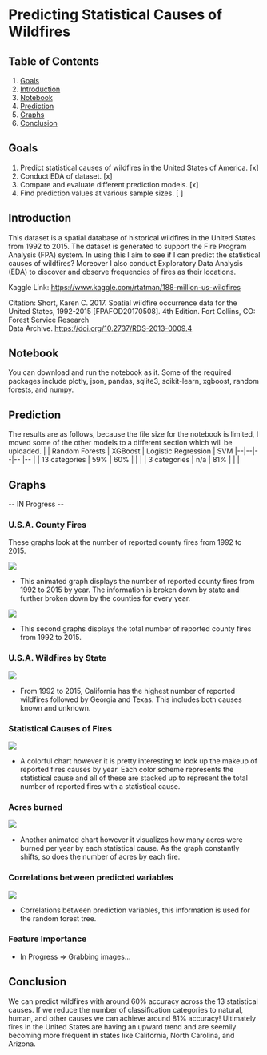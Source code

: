 # Predicting Statistical Causes of Wildfires

## Table of Contents
1. [Goals](#Goals)
2. [Introduction](#Introduction)
3. [Notebook](#Notebook)
4. [Prediction](#Prediction)
5. [Graphs](#Graphs)
6. [Conclusion](#Conclusion)

## Goals
  1. Predict statistical causes of wildfires in the United States of America. [x]
  2. Conduct EDA of dataset. [x]
  3. Compare and evaluate different prediction models. [x]
  4. Find prediction values at various sample sizes. [ ]
  
## Introduction
  This dataset is a spatial database of historical wildfires in the United States from 1992 to 2015. The dataset is generated to support the Fire Program Analysis (FPA) system. In using this I aim to see if I can predict the statistical causes of wildfires? Moreover I also conduct Exploratory Data Analysis (EDA) to discover and observe frequencies of fires as their locations. 
  
  Kaggle Link: https://www.kaggle.com/rtatman/188-million-us-wildfires
  
  Citation: 
    Short, Karen C. 2017. Spatial wildfire occurrence data for the United States, 1992-2015 [FPAFOD20170508]. 4th Edition. Fort Collins, CO: Forest Service Research    
    Data Archive. https://doi.org/10.2737/RDS-2013-0009.4
  
## Notebook
  You can download and run the notebook as it. Some of the required packages include plotly, json, pandas, sqlite3, scikit-learn, xgboost, random forests, and numpy.  

## Prediction
  The results are as follows, because the file size for the notebook is limited, I moved some of the other models to a different section which will be uploaded.
  | | Random Forests | XGBoost | Logistic Regression | SVM 
  |--|--|--|-- |-- |
  | 13 categories | 59% | 60% | | |
  | 3 categories | n/a | 81% | | |

## Graphs
  -- IN Progress --
### U.S.A. County Fires
  These graphs look at the number of reported county fires from 1992 to 2015. 
  
  ![](readme_imgs/counties_fires.gif)
   - This animated graph displays the number of reported county fires from 1992 to 2015 by year. The information is broken down by state and further broken down by the counties for every year.
  
  ![](readme_imgs/second_analysis.png)
   - This second graphs displays the total number of reported county fires from 1992 to 2015. 
   
### U.S.A. Wildfires by State

  ![](readme_imgs/wildfires_all.png)
  
   - From 1992 to 2015, California has the highest number of reported wildfires followed by Georgia and Texas. This includes both causes known and unknown. 
  
### Statistical Causes of Fires

  ![](readme_imgs/5th_analysis.png)
  
   - A colorful chart however it is pretty interesting to look up the makeup of reported fires causes by year. Each color scheme represents the statistical cause and all of these are stacked up to represent the total number of reported fires with a statistical cause. 
  
### Acres burned

  ![](readme_imgs/acres_burned.gif)
  
   - Another animated chart however it visualizes how many acres were burned per year by each statistical cause. As the graph constantly shifts, so does the number of acres by each fire. 
  
### Correlations between predicted variables

  ![](readme_imgs/correlations.png)
  
   - Correlations between prediction variables, this information is used for the random forest tree. 

### Feature Importance

  - In Progress => Grabbing images...
  
## Conclusion
  We can predict wildfires with around 60% accuracy across the 13 statistical causes. If we reduce the number of classification categories to natural, human, and other causes we can achieve around 81% accuracy! Ultimately fires in the United States are having an upward trend and are seemily becoming more frequent in states like California, North Carolina, and Arizona.
